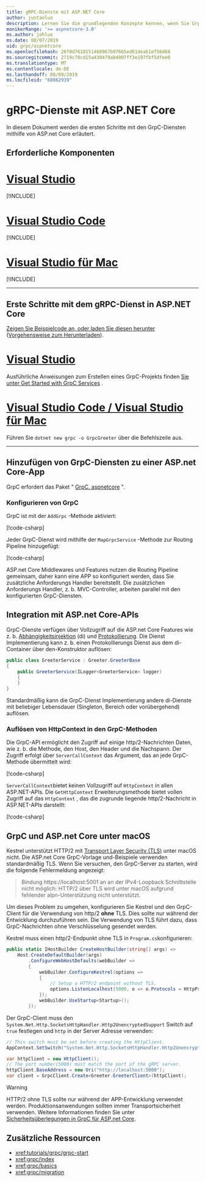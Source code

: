 ```yaml
---
title: gRPC-Dienste mit ASP.NET Core
author: juntaoluo
description: Lernen Sie die grundlegenden Konzepte kennen, wenn Sie GrpC-Dienste mit ASP.net Core schreiben.
monikerRange: '>= aspnetcore-3.0'
ms.author: johluo
ms.date: 08/07/2019
uid: grpc/aspnetcore
ms.openlocfilehash: 26f0d7610151460967b97665ed61deab1ef56d68
ms.sourcegitcommit: 2719c70cd15a430479ab4007ff3e197fbf5dfee0
ms.translationtype: MT
ms.contentlocale: de-DE
ms.lasthandoff: 08/09/2019
ms.locfileid: "68862939"
---
```

# <a name="grpc-services-with-aspnet-core"></a>gRPC-Dienste mit ASP.NET Core

In diesem Dokument werden die ersten Schritte mit den GrpC-Diensten mithilfe von ASP.net Core erläutert.

## <a name="prerequisites"></a>Erforderliche Komponenten

# <a name="visual-studiotabvisual-studio"></a>[Visual Studio](#tab/visual-studio)

[!INCLUDE[](~/includes/net-core-prereqs-vs-3.0.md)]

# <a name="visual-studio-codetabvisual-studio-code"></a>[Visual Studio Code](#tab/visual-studio-code)

[!INCLUDE[](~/includes/net-core-prereqs-vsc-3.0.md)]

# <a name="visual-studio-for-mactabvisual-studio-mac"></a>[Visual Studio für Mac](#tab/visual-studio-mac)

[!INCLUDE[](~/includes/net-core-prereqs-mac-3.0.md)]

---

## <a name="get-started-with-grpc-service-in-aspnet-core"></a>Erste Schritte mit dem gRPC-Dienst in ASP.NET Core

[Zeigen Sie Beispielcode an, oder laden Sie diesen herunter](https://github.com/aspnet/AspNetCore.Docs/tree/master/aspnetcore/tutorials/grpc/grpc-start/sample) ([Vorgehensweise zum Herunterladen](xref:index#how-to-download-a-sample)).

# <a name="visual-studiotabvisual-studio"></a>[Visual Studio](#tab/visual-studio)

Ausführliche Anweisungen zum Erstellen eines GrpC-Projekts finden [Sie unter Get Started with GrpC Services](xref:tutorials/grpc/grpc-start) .

# <a name="visual-studio-code--visual-studio-for-mactabvisual-studio-codevisual-studio-mac"></a>[Visual Studio Code / Visual Studio für Mac](#tab/visual-studio-code+visual-studio-mac)

Führen Sie `dotnet new grpc -o GrpcGreeter` über die Befehlszeile aus.

---

## <a name="add-grpc-services-to-an-aspnet-core-app"></a>Hinzufügen von GrpC-Diensten zu einer ASP.net Core-App

GrpC erfordert das Paket " [GrpC. aspnetcore](https://www.nuget.org/packages/Grpc.AspNetCore) ".

### <a name="configure-grpc"></a>Konfigurieren von GrpC

GrpC ist mit der `AddGrpc` -Methode aktiviert:

[!code-csharp[](~/tutorials/grpc/grpc-start/sample/GrpcGreeter/Startup.cs?name=snippet&highlight=7)]

Jeder GrpC-Dienst wird mithilfe der `MapGrpcService` -Methode zur Routing Pipeline hinzugefügt:

[!code-csharp[](~/tutorials/grpc/grpc-start/sample/GrpcGreeter/Startup.cs?name=snippet&highlight=24)]

ASP.net Core Middlewares und Features nutzen die Routing Pipeline gemeinsam, daher kann eine APP so konfiguriert werden, dass Sie zusätzliche Anforderungs Handler bereitstellt. Die zusätzlichen Anforderungs Handler, z. b. MVC-Controller, arbeiten parallel mit den konfigurierten GrpC-Diensten.

## <a name="integration-with-aspnet-core-apis"></a>Integration mit ASP.net Core-APIs

GrpC-Dienste verfügen über Vollzugriff auf die ASP.net Core Features wie z. b. [Abhängigkeitsinjektion](xref:fundamentals/dependency-injection) (di) und [Protokollierung](xref:fundamentals/logging/index). Die Dienst Implementierung kann z. b. einen Protokollierungs Dienst aus dem di-Container über den-Konstruktor auflösen:

```csharp
public class GreeterService : Greeter.GreeterBase
{
    public GreeterService(ILogger<GreeterService> logger)
    {
    }
}
```

Standardmäßig kann die GrpC-Dienst Implementierung andere di-Dienste mit beliebiger Lebensdauer (Singleton, Bereich oder vorübergehend) auflösen.

### <a name="resolve-httpcontext-in-grpc-methods"></a>Auflösen von HttpContext in den GrpC-Methoden

Die GrpC-API ermöglicht den Zugriff auf einige http/2-Nachrichten Daten, wie z. b. die Methode, den Host, den Header und die Nachspann. Der Zugriff erfolgt über `ServerCallContext` das Argument, das an jede GrpC-Methode übermittelt wird:

[!code-csharp[](~/grpc/aspnetcore/sample/GrcpService/GreeterService.cs?highlight=3-4&name=snippet)]

`ServerCallContext`bietet keinen Vollzugriff auf `HttpContext` in allen ASP.NET-APIs. Die `GetHttpContext` Erweiterungsmethode bietet vollen Zugriff auf das `HttpContext` , das die zugrunde liegende http/2-Nachricht in ASP.NET-APIs darstellt:

[!code-csharp[](~/grpc/aspnetcore/sample/GrcpService/GreeterService2.cs?highlight=6-7&name=snippet)]

## <a name="grpc-and-aspnet-core-on-macos"></a>GrpC und ASP.net Core unter macOS

Kestrel unterstützt HTTP/2 mit [Transport Layer Security (TLS)](https://tools.ietf.org/html/rfc5246) unter macOS nicht. Die ASP.net Core GrpC-Vorlage und-Beispiele verwenden standardmäßig TLS. Wenn Sie versuchen, den GrpC-Server zu starten, wird die folgende Fehlermeldung angezeigt:

> Bindung https://localhost:5001 an an der IPv4-Loopback Schnittstelle nicht möglich: HTTP/2 über TLS wird unter macOS aufgrund fehlender alpn-Unterstützung nicht unterstützt.

Um dieses Problem zu umgehen, konfigurieren Sie Kestrel und den GrpC-Client für die Verwendung von http/2 **ohne** TLS. Dies sollte nur während der Entwicklung durchzuführen sein. Die Verwendung von TLS führt dazu, dass GrpC-Nachrichten ohne Verschlüsselung gesendet werden.

Kestrel muss einen http/2-Endpunkt ohne TLS in `Program.cs`konfigurieren:

```csharp
public static IHostBuilder CreateHostBuilder(string[] args) =>
    Host.CreateDefaultBuilder(args)
        .ConfigureWebHostDefaults(webBuilder =>
        {
            webBuilder.ConfigureKestrel(options =>
            {
                // Setup a HTTP/2 endpoint without TLS.
                options.ListenLocalhost(5000, o => o.Protocols = HttpProtocols.Http2);
            });
            webBuilder.UseStartup<Startup>();
        });
```

Der GrpC-Client muss den `System.Net.Http.SocketsHttpHandler.Http2UnencryptedSupport` Switch auf `true` festlegen und `http` in der Server Adresse verwenden:

```csharp
// This switch must be set before creating the HttpClient.
AppContext.SetSwitch("System.Net.Http.SocketsHttpHandler.Http2UnencryptedSupport", true);

var httpClient = new HttpClient();
// The port number(5000) must match the port of the gRPC server.
httpClient.BaseAddress = new Uri("http://localhost:5000");
var client = GrpcClient.Create<Greeter.GreeterClient>(httpClient);
```

> [!WARNING]
> HTTP/2 ohne TLS sollte nur während der APP-Entwicklung verwendet werden. Produktionsanwendungen sollten immer Transportsicherheit verwenden. Weitere Informationen finden Sie unter [Sicherheitsüberlegungen in GrpC für ASP.net Core](xref:grpc/security#transport-security).

## <a name="additional-resources"></a>Zusätzliche Ressourcen

* <xref:tutorials/grpc/grpc-start>
* <xref:grpc/index>
* <xref:grpc/basics>
* <xref:grpc/migration>
